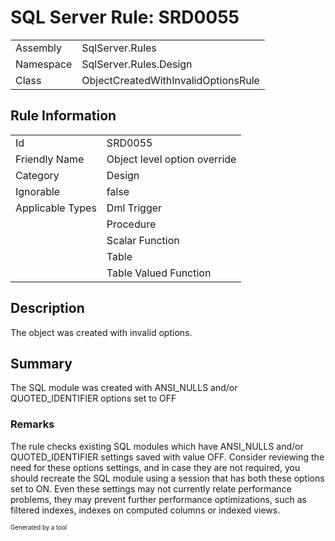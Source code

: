 ﻿# SQL Server Rule: SRD0055
  
|    |    |
|----|----|
| Assembly | SqlServer.Rules |
| Namespace | SqlServer.Rules.Design |
| Class | ObjectCreatedWithInvalidOptionsRule |
  
## Rule Information
  
|    |    |
|----|----|
| Id | SRD0055 |
| Friendly Name | Object level option override |
| Category | Design |
| Ignorable | false |
| Applicable Types | Dml Trigger  |
|   | Procedure |
|   | Scalar Function |
|   | Table |
|   | Table Valued Function |
  
## Description
  
The object was created with invalid options.
  
## Summary
  
The SQL module was created with ANSI_NULLS and/or QUOTED_IDENTIFIER options set to OFF
  
### Remarks
  
The rule checks existing SQL modules which have ANSI_NULLS and/or QUOTED_IDENTIFIER settings
saved with value OFF. Consider reviewing the need for these options settings, and in case
they are not required, you should recreate the SQL module using a session that has both
these options set to ON. Even these settings may not currently relate performance problems,
they may prevent further performance optimizations, such as filtered indexes, indexes on
computed columns or indexed views.
  
<sub><sup>Generated by a tool</sup></sub>
